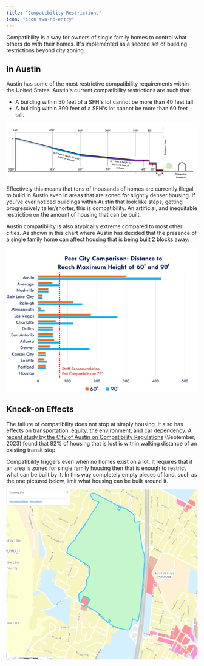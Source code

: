 ```yaml
---
title: "Compatibility Restrictions"
icon: "icon twa-no-entry"
---
```

Compatibility is a way for owners of single family homes to control what others do with their homes. It's implemented as a second set of building restrictions beyond city zoning.
<!--more-->

## In Austin

Austin has some of the most restrictive compatibility requirements within the United States. Austin's current compatibility restrictions are such that:

- A building within 50 feet of a SFH's lot cannot be more than 40 feet tall.
- A building within 300 feet of a SFH's lot cannot be more than 60 feet tall.

![A chart showing the full range of housing compatibility restrictions which extends from 25 feet at the property line limiting housing to 40 feet tall all the way to 540 feet of distance from a SFH restricting building height to 120 feet](/media/sfh_compatibility_distance.png)

Effectively this means that tens of thousands of homes are currently illegal to build in Austin even in areas that are zoned for slightly denser housing. If you've ever noticed buildings within Austin that look like steps, getting progressively taller/shorter, this is compatibility. An artificial, and inequitable restriction on the amount of housing that can be built.

Austin compatibility is also atypically extreme compared to most other cities. As shown in this chart where Austin has decided that the presence of a single family home can affect housing that is being built 2 blocks away.

![A chart showing that Austin compatibility restrictions are 2-3x in excess of the average compatibility for comparable cities](/media/austin_compatibility_vs_other_cities.png)

## Knock-on Effects

The failure of compatibility does not stop at simply housing. It also has effects on transportation, equity, the environment, and car dependency. A [recent study by the City of Austin on Compatibility Regulations](https://services.austintexas.gov/edims/document.cfm?id=414927) (September, 2023) found that 82% of housing that is lost is within walking distance of an existing transit stop.

Compatibility triggers even when no homes exist on a lot. It requires that if an area is zoned for single family housing then that is enough to restrict what can be built by it. In this way completely empty pieces of land, such as the one pictured below, limit what housing can be built around it.

![The headquarters of the Texas National Guard is zoned for single family homes and triggers compatibility, preventing more housing from being built](/media/camp_mabry_triggers_compatibility.png)